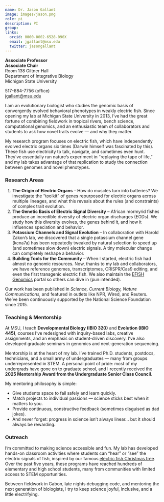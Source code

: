 ```yaml
---
name: Dr. Jason Gallant
image: images/jason.png
role: pi
description: PI
group:
links:
  orcid: 0000-0002-6528-090X
  email: jgallant@msu.edu
  twitter: jasongallant
---
```


**Associate Professor**  
**Associate Chair**  
Room 138 Giltner Hall  
Department of Integrative Biology  
Michigan State University

517-884-7756 (office)  
[jgallant@msu.edu](mailto:jgallant@msu.edu)

I am an evolutionary biologist who studies the genomic basis of convergently evolved behavioral phenotypes in weakly electric fish. Since opening my lab at Michigan State University in 2013, I’ve had the great fortune of combining fieldwork in tropical rivers, bench science, computational genomics, and an enthusiastic team of collaborators and students to ask how novel traits evolve — and why they matter.

My research program focuses on electric fish, which have independently evolved electric organs six times (Darwin himself was fascinated by this). These fish use electricity to talk, navigate, and sometimes even hunt. They’ve essentially run nature’s experiment in “replaying the tape of life,” and my lab takes advantage of that replication to study the connection between genomes and novel phenotypes.

### Research Areas

1. **The Origin of Electric Organs** – How do muscles turn into batteries? We investigate the “toolkit” of genes repurposed for electric organs across multiple lineages, and what this reveals about the rules (and constraints) of complex trait evolution.
2. **The Genetic Basis of Electric Signal Diversity** – African mormyrid fishes produce an incredible diversity of electric organ discharges (EODs). We study how this diversity evolves, the genes behind it, and how it influences speciation and behavior.
3. **Potassium Channels and Signal Evolution** – In collaboration with Harold Zakon’s lab, we discovered that a single potassium channel gene (kcna7a) has been repeatedly tweaked by natural selection to speed up (and sometimes slow down) electric signals. A tiny molecular change can completely reshape a behavior.
4. **Building Tools for the Community** – When I started, electric fish had almost no genomic resources. Now, thanks to my lab and collaborators, we have reference genomes, transcriptomes, CRISPR/Cas9 editing, and even the first transgenic electric fish. We also maintain the [EFISH Genomics](https://efishgenomics.integrativebiology.msu.edu) portal so others can dive in (pun intended).

Our work has been published in _Science, Current Biology, Nature Communications,_ and featured in outlets like NPR, Wired, and Reuters. We’ve been continuously supported by the National Science Foundation since 2015.

### Teaching & Mentorship

At MSU, I teach **Developmental Biology (IBIO 320)** and **Evolution (IBIO 445)**, courses I’ve redesigned with inquiry-based labs, creative assignments, and an emphasis on student-driven discovery. I’ve also developed graduate seminars in genomics and next-generation sequencing.

Mentorship is at the heart of my lab. I’ve trained Ph.D. students, postdocs, technicians, and a small army of undergraduates — many from groups underrepresented in STEM. A personal point of pride: most of my undergrads have gone on to graduate school, and I recently received the **2025 Mentorship Award from the Undergraduate Senior Class Council**.

My mentoring philosophy is simple:

- Give students space to fail safely and learn quickly.
- Match projects to individual passions — science sticks best when it matters to you.
- Provide continuous, constructive feedback (sometimes disguised as dad jokes).
- And never forget: progress in science isn’t always linear… but it should always be rewarding.

### Outreach

I’m committed to making science accessible and fun. My lab has developed hands-on classroom activities where students can “hear” or “see” the electric signals of fish, inspired by our famous [electric fish Christmas tree](http://bit.ly/efishxmas). Over the past five years, these programs have reached hundreds of elementary and high school students, many from communities with limited access to STEM opportunities.

Between fieldwork in Gabon, late nights debugging code, and mentoring the next generation of biologists, I try to keep science joyful, inclusive, and a little electrifying.

